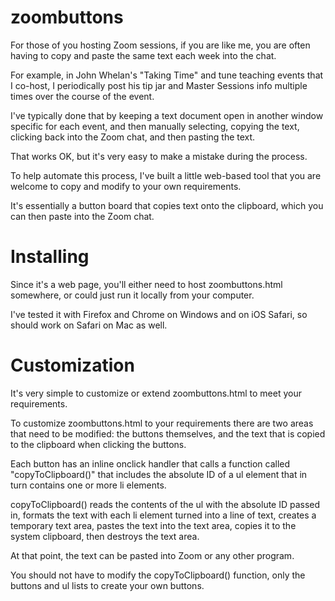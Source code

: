 
# zoombuttons

For those of you hosting Zoom sessions, if you are like me, you are often having to copy and paste the same text each week into the chat.  

For example, in John Whelan's "Taking Time" and tune teaching events that I co-host, I periodically post his tip jar and Master Sessions info multiple times over the course of the event.

I've typically done that by keeping a text document open in another window specific for each event, and then manually selecting, copying the text, clicking back into the Zoom chat, and then pasting the text.  

That works OK, but it's very easy to make a mistake during the process.

To help automate this process, I've built a little web-based tool that you are welcome to copy and modify to your own requirements.

It's essentially a button board that copies text onto the clipboard, which you can then paste into the Zoom chat.

# Installing

Since it's a web page, you'll either need to host zoombuttons.html somewhere, or could just run it locally from your computer.  

I've tested it with Firefox and Chrome on Windows and on iOS Safari, so should work on Safari on Mac as well.

# Customization 

It's very simple to customize or extend zoombuttons.html to meet your requirements.

To customize zoombuttons.html to your requirements there are two areas that need to be modified: the buttons themselves, and the text that is copied to the clipboard when clicking the buttons.

Each button has an inline onclick handler that calls a function called "copyToClipboard()" that includes the absolute ID of a ul element that in turn contains one or more li elements.
    
copyToClipboard() reads the contents of the ul with the absolute ID passed in, formats the text with each li element turned into a line of text, creates a temporary text area, pastes the text into the text area, copies it to the system clipboard, then destroys the text area.

At that point, the text can be pasted into Zoom or any other program.

You should not have to modify the copyToClipboard() function, only the buttons and ul lists to create your own buttons. 
